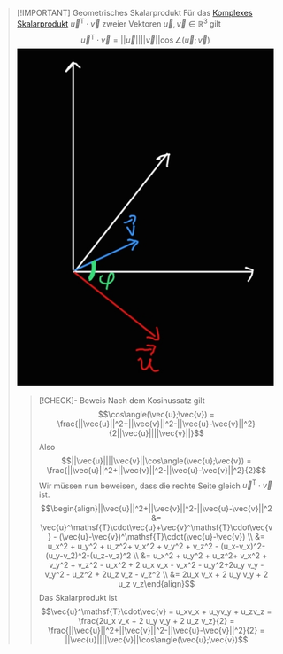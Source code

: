 > [!IMPORTANT] Geometrisches Skalarprodukt
> Für das [Komplexes Skalarprodukt](../../Vektoren%20als%20Matrizen/Komplexe%20Vektoren/Komplexes%20Skalarprodukt.md) $\vec{u}^\mathsf{T}\cdot\vec{v}$ zweier Vektoren $\vec{u},\vec{v}\in\mathbb{R}^3$ gilt
> $$\vec{u}^\mathsf{T}\cdot\vec{v} = ||\vec{u}||||\vec{v}||\cos\angle(\vec{u};\vec{v})$$
> ![](Resources/Skalarprodukt.png)
> > [!CHECK]- Beweis
> > Nach dem Kosinussatz gilt
> > $$\cos\angle(\vec{u};\vec{v}) = \frac{||\vec{u}||^2+||\vec{v}||^2-||\vec{u}-\vec{v}||^2}{2||\vec{u}||||\vec{v}||}$$
> > Also
> > $$||\vec{u}||||\vec{v}||\cos\angle(\vec{u};\vec{v}) = \frac{||\vec{u}||^2+||\vec{v}||^2-||\vec{u}-\vec{v}||^2}{2}$$
> > Wir müssen nun beweisen, dass die rechte Seite gleich $\vec{u}^\mathsf{T}\cdot\vec{v}$ ist.
> > $$\begin{align}||\vec{u}||^2+||\vec{v}||^2-||\vec{u}-\vec{v}||^2 &= \vec{u}^\mathsf{T}\cdot\vec{u}+\vec{v}^\mathsf{T}\cdot\vec{v} - (\vec{u}-\vec{v})^\mathsf{T}\cdot(\vec{u}-\vec{v}) \\ &= u_x^2 + u_y^2 + u_z^2+ v_x^2 + v_y^2 + v_z^2 - (u_x-v_x)^2-(u_y-v_2)^2-(u_z-v_z)^2 \\ &= u_x^2 + u_y^2 + u_z^2+ v_x^2 + v_y^2 + v_z^2  - u_x^2 + 2 u_x v_x - v_x^2 - u_y^2+2u_y v_y - v_y^2 - u_z^2 + 2u_z v_z - v_z^2 \\ &= 2u_x v_x + 2 u_y v_y + 2 u_z v_z\end{align}$$
> > Das Skalarprodukt ist
> > $$\vec{u}^\mathsf{T}\cdot\vec{v} = u_xv_x + u_yv_y + u_zv_z = \frac{2u_x v_x + 2 u_y v_y + 2 u_z v_z}{2} = \frac{||\vec{u}||^2+||\vec{v}||^2-||\vec{u}-\vec{v}||^2}{2} = ||\vec{u}||||\vec{v}||\cos\angle(\vec{u};\vec{v})$$